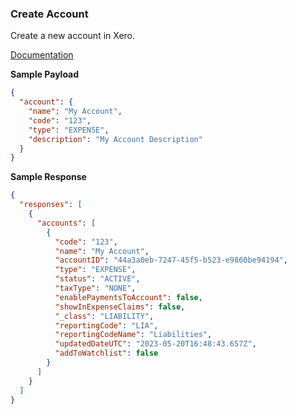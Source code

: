 ### Create Account

Create a new account in Xero.

[Documentation](https://xeroapi.github.io/xero-node/accounting/index.html#api-Accounting-createAccount)

**Sample Payload**

```json
{
  "account": {
    "name": "My Account",
    "code": "123",
    "type": "EXPENSE",
    "description": "My Account Description"
  }
}
```

**Sample Response**

```json
{
  "responses": [
    {
      "accounts": [
        {
          "code": "123",
          "name": "My Account",
          "accountID": "44a3a0eb-7247-45f5-b523-e9860be94194",
          "type": "EXPENSE",
          "status": "ACTIVE",
          "taxType": "NONE",
          "enablePaymentsToAccount": false,
          "showInExpenseClaims": false,
          "_class": "LIABILITY",
          "reportingCode": "LIA",
          "reportingCodeName": "Liabilities",
          "updatedDateUTC": "2023-05-20T16:48:43.657Z",
          "addToWatchlist": false
        }
      ]
    }
  ]
}
```
